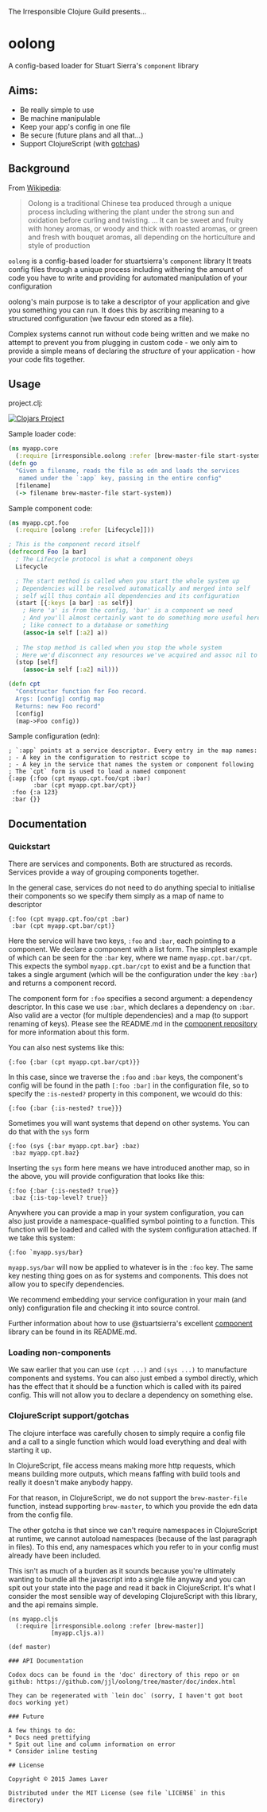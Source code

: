 The Irresponsible Clojure Guild presents...

# oolong

A config-based loader for Stuart Sierra's `component` library

## Aims:

* Be really simple to use
* Be machine manipulable
* Keep your app's config in one file
* Be secure (future plans and all that...)
* Support ClojureScript (with [gotchas](#clojurescript-supportgotchas))

## Background

From [Wikipedia](https://en.wikipedia.org/wiki/Oolong):

> Oolong is a traditional Chinese tea produced through a unique process
> including withering the plant under the strong sun and oxidation before
> curling and twisting.
> ...
> It can be sweet and fruity with honey aromas, or woody and thick with
> roasted aromas, or green and fresh with bouquet aromas, all depending
> on the horticulture and style of production

`oolong` is a config-based loader for stuartsierra's `component` library
It treats config files through a unique process including withering
the amount of code you have to write and providing for automated
manipulation of your configuration

oolong's main purpose is to take a descriptor of your application and give you something you can run. It does this by ascribing meaning to a structured configuration (we favour edn stored as a file).

Complex systems cannot run without code being written and we make no attempt to prevent you from plugging in custom code - we only aim to provide a simple means of declaring the *structure* of your application - how your code fits together.


## Usage

project.clj:

[![Clojars Project](http://clojars.org/irresponsible/oolong/latest-version.svg)](http://clojars.org/irresponsible/oolong)

Sample loader code:

```clojure
(ns myapp.core
  (:require [irresponsible.oolong :refer [brew-master-file start-system]]))
(defn go
  "Given a filename, reads the file as edn and loads the services
   named under the `:app` key, passing in the entire config"
  [filename]
  (-> filename brew-master-file start-system))
```

Sample component code:

```clojure
(ns myapp.cpt.foo
  (:require [oolong :refer [Lifecycle]]))

; This is the component record itself
(defrecord Foo [a bar]
  ; The Lifecycle protocol is what a component obeys
  Lifecycle

  ; The start method is called when you start the whole system up
  ; Dependencies will be resolved automatically and merged into self
  ; self will thus contain all dependencies and its configuration
  (start [{:keys [a bar] :as self}]
    ; Here 'a' is from the config, 'bar' is a component we need
    ; And you'll almost certainly want to do something more useful here
    ; like connect to a database or something
    (assoc-in self [:a2] a))
    
  ; The stop method is called when you stop the whole system
  ; Here we'd disconnect any resources we've acquired and assoc nil to them
  (stop [self]
    (assoc-in self [:a2] nil)))

(defn cpt
  "Constructor function for Foo record.
  Args: [config] config map
  Returns: new Foo record"
  [config]
  (map->Foo config))
```

Sample configuration (edn):

```edn
; `:app` points at a service descriptor. Every entry in the map names:
; - A key in the configuration to restrict scope to
; - A key in the service that names the system or component following
; The `cpt` form is used to load a named component
{:app {:foo (cpt myapp.cpt.foo/cpt :bar)
       :bar (cpt myapp.cpt.bar/cpt)}
 :foo {:a 123}
 :bar {}}
```

## Documentation

### Quickstart

There are services and components. Both are structured as records. Services provide a way of grouping components together.

In the general case, services do not need to do anything special to initialise their components so we specify them simply as a map of name to descriptor

```edn
{:foo (cpt myapp.cpt.foo/cpt :bar)
 :bar (cpt myapp.cpt.bar/cpt)}
```

Here the service will have two keys, `:foo` and `:bar`, each pointing to a component. We declare a component with a list form. The simplest example of which can be seen for the `:bar` key, where we name `myapp.cpt.bar/cpt`. This expects the symbol `myapp.cpt.bar/cpt` to exist and be a function that takes a single argument (which will be the configuration under the key `:bar`) and returns a component record.

The component form for `:foo` specifies a second argument: a dependency descriptor. In this case we use `:bar`, which declares a dependency on `:bar`. Also valid are a vector (for multiple dependencies) and a map (to support renaming of keys). Please see the README.md in the [component repository](https://github.com/stuartsierra/component/) for more information about this form.

You can also nest systems like this:
```edn
{:foo {:bar (cpt myapp.cpt.bar/cpt)}}
```

In this case, since we traverse the `:foo` and `:bar` keys, the component's config will be found in the path `[:foo :bar]` in the configuration file, so to specify the `:is-nested?` property in this component, we wcould do this:

```edn
{:foo {:bar {:is-nested? true}}}
```

Sometimes you will want systems that depend on other systems. You can do that with the `sys` form
```ednp
{:foo (sys {:bar myapp.cpt.bar} :baz)
 :baz myapp.cpt.baz}
```

Inserting the `sys` form here means we have introduced another map, so in the above, you will provide configuration that looks like this:
```edn
{:foo {:bar {:is-nested? true}}
 :baz {:is-top-level? true}}
```

Anywhere you can provide a map in your system configuration, you can also just provide a namespace-qualified symbol pointing to a function. This function will be loaded and called with the system configuration attached. If we take this system:

```edn
{:foo `myapp.sys/bar}
```

`myapp.sys/bar` will now be applied to whatever is in the `:foo` key. The same key nesting thing goes on as for systems and components. This does not allow you to specify dependencies.

We recommend embedding your service configuration in your main (and only) configuration file and checking it into source control.

Further information about how to use @stuartsierra's excellent [component](https://github.com/stuartsierra/component/) library can be found in its README.md.

### Loading non-components

We saw earlier that you can use `(cpt ...)` and `(sys ...)` to manufacture components and systems. You can also just embed a symbol directly, which has the effect that it should be a function which is called with its paired config. This will not allow you to declare a dependency on something else.

### ClojureScript support/gotchas

The clojure interface was carefully chosen to simply require a config file and a call to a single function which would load everything and deal with starting it up.

In ClojureScript, file access means making more http requests, which means building more outputs, which means faffing with build tools and really it doesn't make anybody happy.

For that reason, in ClojureScript, we do not support the `brew-master-file` function, instead supporting `brew-master`, to which you provide the edn data from the config file.

The other gotcha is that since we can't require namespaces in ClojureScript at runtime, we cannot autoload namespaces (because of the last paragraph in files). To this end, any namespaces which you refer to in your config must already have been included.

This isn't as much of a burden as it sounds because you're ultimately wanting to bundle all the javascript into a single file anyway and you can spit out your state into the page and read it back in ClojureScript. It's what I consider the most sensible way of developing ClojureScript with this library, and the api remains simple.

```clojurescript
(ns myapp.cljs
  (:require [irresponsible.oolong :refer [brew-master]]
            [myapp.cljs.a))
  
(def master)

### API Documentation

Codox docs can be found in the 'doc' directory of this repo or on github: https://github.com/jjl/oolong/tree/master/doc/index.html

They can be regenerated with `lein doc` (sorry, I haven't got boot docs working yet)

### Future

A few things to do:
* Docs need prettifying
* Spit out line and column information on error
* Consider inline testing

## License

Copyright © 2015 James Laver

Distributed under the MIT License (see file `LICENSE` in this directory)
